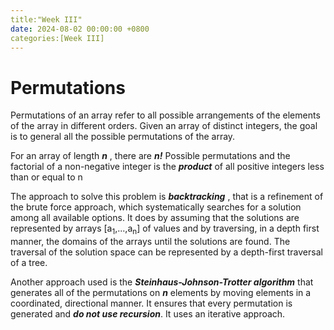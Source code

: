 ```yaml
---
title:"Week III"
date: 2024-08-02 00:00:00 +0800
categories:[Week III]
---
```

# Permutations
Permutations of an array refer to all possible arrangements of the elements of the array in different orders. Given an array of distinct integers, the goal is to general all the possible permutations of the array.  

For an array of length ***n*** , there are ***n!*** Possible permutations and the factorial of a non-negative integer is the ***product*** of all positive integers less than or equal to n 

The approach to solve this problem  is ***backtracking*** , that is a refinement of the brute force approach, which systematically searches for a solution among all available options. It does by assuming that the solutions are represented by arrays [a<sub>1</sub>,...,a<sub>n</sub>] of values and by traversing, in a depth first manner, the domains of the arrays until the solutions are found. The traversal of the solution space can be represented by a depth-first traversal of a tree. 

Another approach used is the ***Steinhaus-Johnson-Trotter algorithm*** that generates all of the permutations on ***n*** elements by moving elements in a coordinated, directional manner. It ensures that every permutation is generated and ***do not use recursion***. It uses an iterative approach.